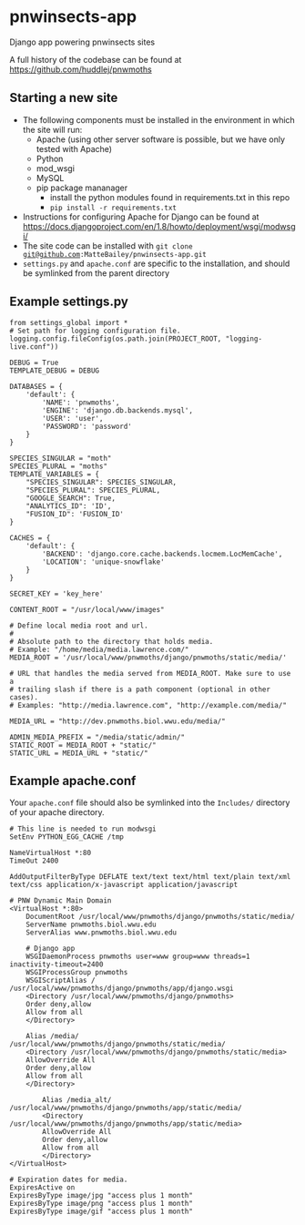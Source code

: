 pnwinsects-app
==============

Django app powering pnwinsects sites

A full history of the codebase can be found at https://github.com/huddlej/pnwmoths

Starting a new site
-------------------

* The following components must be installed in the environment in which the site will run:
  * Apache (using other server software is possible, but we have only tested with Apache)
  * Python
  * mod_wsgi
  * MySQL
  * pip package mananager
    * install the python modules found in requirements.txt in this repo
    * <code>pip install -r requirements.txt</code>
* Instructions for configuring Apache for Django can be found at https://docs.djangoproject.com/en/1.8/howto/deployment/wsgi/modwsgi/
* The site code can be installed with <code>git clone git@github.com:MatteBailey/pnwinsects-app.git</code>
* <code>settings.py</code> and <code>apache.conf</code> are specific to the installation, and should be symlinked from the parent directory

Example settings.py
-------------------
```
from settings_global import *
# Set path for logging configuration file.
logging.config.fileConfig(os.path.join(PROJECT_ROOT, "logging-live.conf"))

DEBUG = True
TEMPLATE_DEBUG = DEBUG

DATABASES = {
    'default': {
        'NAME': 'pnwmoths',
        'ENGINE': 'django.db.backends.mysql',
        'USER': 'user',
        'PASSWORD': 'password'
    }
}

SPECIES_SINGULAR = "moth"
SPECIES_PLURAL = "moths"
TEMPLATE_VARIABLES = {
    "SPECIES_SINGULAR": SPECIES_SINGULAR, 
    "SPECIES_PLURAL": SPECIES_PLURAL, 
    "GOOGLE_SEARCH": True,
    "ANALYTICS_ID": 'ID',
    "FUSION_ID": 'FUSION_ID'
}

CACHES = {
    'default': {
        'BACKEND': 'django.core.cache.backends.locmem.LocMemCache',
        'LOCATION': 'unique-snowflake'
    }
}

SECRET_KEY = 'key_here'

CONTENT_ROOT = "/usr/local/www/images"

# Define local media root and url.
#
# Absolute path to the directory that holds media.
# Example: "/home/media/media.lawrence.com/"
MEDIA_ROOT = '/usr/local/www/pnwmoths/django/pnwmoths/static/media/'

# URL that handles the media served from MEDIA_ROOT. Make sure to use a
# trailing slash if there is a path component (optional in other cases).
# Examples: "http://media.lawrence.com", "http://example.com/media/"

MEDIA_URL = "http://dev.pnwmoths.biol.wwu.edu/media/"

ADMIN_MEDIA_PREFIX = "/media/static/admin/"
STATIC_ROOT = MEDIA_ROOT + "static/"
STATIC_URL = MEDIA_URL + "static/"
```

Example apache.conf
-------------------

Your <code>apache.conf</code> file should also be symlinked into the <code>Includes/</code> directory of your apache directory.

```
# This line is needed to run modwsgi
SetEnv PYTHON_EGG_CACHE /tmp

NameVirtualHost *:80
TimeOut 2400

AddOutputFilterByType DEFLATE text/text text/html text/plain text/xml text/css application/x-javascript application/javascript

# PNW Dynamic Main Domain
<VirtualHost *:80>
	DocumentRoot /usr/local/www/pnwmoths/django/pnwmoths/static/media/
	ServerName pnwmoths.biol.wwu.edu
	ServerAlias www.pnwmoths.biol.wwu.edu

	# Django app
	WSGIDaemonProcess pnwmoths user=www group=www threads=1 inactivity-timeout=2400
	WSGIProcessGroup pnwmoths
	WSGIScriptAlias / /usr/local/www/pnwmoths/django/pnwmoths/app/django.wsgi
	<Directory /usr/local/www/pnwmoths/django/pnwmoths>
	Order deny,allow
	Allow from all
	</Directory>

	Alias /media/ /usr/local/www/pnwmoths/django/pnwmoths/static/media/
	<Directory /usr/local/www/pnwmoths/django/pnwmoths/static/media>
	AllowOverride All
	Order deny,allow
	Allow from all
	</Directory>

        Alias /media_alt/ /usr/local/www/pnwmoths/django/pnwmoths/app/static/media/
        <Directory /usr/local/www/pnwmoths/django/pnwmoths/app/static/media>
        AllowOverride All
        Order deny,allow
        Allow from all
        </Directory>
</VirtualHost>

# Expiration dates for media.
ExpiresActive on
ExpiresByType image/jpg "access plus 1 month"
ExpiresByType image/png "access plus 1 month"
ExpiresByType image/gif "access plus 1 month"
```
